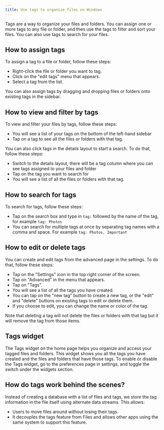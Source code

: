 ```yaml
---
title: Use tags to organize files on Windows
---
```


Tags are a way to organize your files and folders. You can assign one or more tags to any file or folder, and then use the tags to filter and sort your files. You can also use tags to search for your files.

## How to assign tags

To assign a tag to a file or folder, follow these steps:

- Right-click the file or folder you want to tag.
- Click on the "edit tags" menu that appears.
- Select a tag from the list.

You can also assign tags by dragging and dropping files or folders onto existing tags in the sidebar.

## How to view and filter by tags

To view and filter your files by tags, follow these steps:

- You will see a list of your tags on the bottom of the left-hand sidebar
- Tap on a tag to see all the files or folders with that tag.

You can also click tags in the details layout to start a search. To do that, follow these steps:

- Switch to the details layout, there will be a tag column where you can see tags assigned to your files and folder
- Tap on the tag you want to search for
- You will see a list of all the files or folders with that tag.

## How to search for tags

To search for tags, follow these steps:

- Tap on the search box and type in `tag:` followed by the name of the tag, for example `tag: Photos`
- You can search for multiple tags at once by separating tag names with a comma and space. For example `tag: Photos, Important`

## How to edit or delete tags

You can create and edit tags from the advanced page in the settings. To do that, follow these steps:

- Tap on the "Settings" icon in the top right corner of the screen.
- Tap on "Advanced" in the menu that appears.
- Tap on "Tags".
- You will see a list of all the tags you have created.
- You can tap on the "new tag" button to create a new tag, or the "edit" and "delete" buttons on existing tags to edit or delete them.
- If you choose to edit, you can change the name or color of the tag.

Note that deleting a tag will not delete the files or folders with that tag but it will remove the tag from those items.

## Tags widget

The Tags widget on the home page helps you organize and access your tagged files and folders. This widget shows you all the tags you have created and the files and folders that have those tags. To enable or disable the Tags widget, go to the preferences page in settings, and toggle the switch under the widgets section.

## How do tags work behind the scenes?

Instead of creating a database with a list of files and tags, we store the tag information in the file itself using alternate data streams. This allows:

- Users to move files around without losing their tags.
- It decouples the tags feature from Files and allows other apps using the same system to support this feature.
